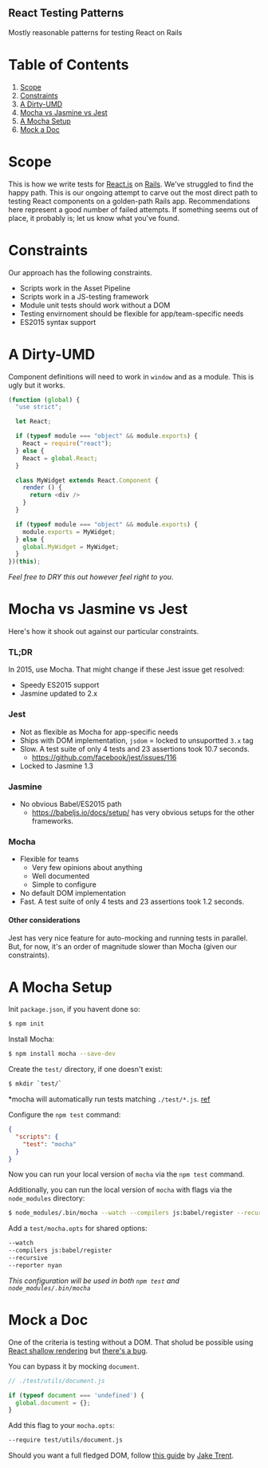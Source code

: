 React Testing Patterns
----------------------

Mostly reasonable patterns for testing React on Rails

Table of Contents
=================

1. [Scope](#scope)
1. [Constraints](#constraints)
1. [A Dirty-UMD](#a-dirty-umd)
1. [Mocha vs Jasmine vs Jest](#mocha-vs-jasmine-vs-jest)
1. [A Mocha Setup](#a-mocha-setup)
1. [Mock a Doc](#mock-a-doc)

Scope
=====

This is how we write tests for [React.js](http://reactjs.org/) on [Rails](http://rubyonrails.org/). We've struggled to find the happy path. This is our ongoing attempt to carve out the most direct path to testing React components on a golden-path Rails app. Recommendations here represent a good number of failed attempts. If something seems out of place, it probably is; let us know what you've found.

Constraints
===========

Our approach has the following constraints.

* Scripts work in the Asset Pipeline
* Scripts work in a JS-testing framework
* Module unit tests should work without a DOM
* Testing envirnoment should be flexible for app/team-specific needs
* ES2015 syntax support

A Dirty-UMD
===========

Component definitions will need to work in `window` and as a module. This is ugly but it works.

```javascript
(function (global) {
  "use strict";

  let React;

  if (typeof module === "object" && module.exports) {
    React = require("react");
  } else {
    React = global.React;
  }

  class MyWidget extends React.Component {
    render () {
      return <div />
    }
  }

  if (typeof module === "object" && module.exports) {
    module.exports = MyWidget;
  } else {
    global.MyWidget = MyWidget;
  }
})(this);
```

*Feel free to DRY this out however feel right to you.*

Mocha vs Jasmine vs Jest
========================

Here's how it shook out against our particular constraints.

### TL;DR

In 2015, use Mocha. That might change if these Jest issue get resolved:

* Speedy ES2015 support
* Jasmine updated to 2.x

### Jest

* Not as flexible as Mocha for app-specific needs
* Ships with DOM implementation, `jsdom`
  = locked to unsuportted `3.x` tag
* Slow. A test suite of only 4 tests and 23 assertions took 10.7 seconds.
  - https://github.com/facebook/jest/issues/116
* Locked to Jasmine 1.3

### Jasmine

* No obvious Babel/ES2015 path
  - https://babeljs.io/docs/setup/ has very obvious setups for the other frameworks.

### Mocha

* Flexible for teams
  - Very few opinions about anything
  - Well documented
  - Simple to configure
* No default DOM implementation
* Fast. A test suite of only 4 tests and 23 assertions took 1.2 seconds.

#### Other considerations

Jest has very nice feature for auto-mocking and running tests in parallel. But, for now, it's an order of magnitude slower than Mocha (given our constraints).

A Mocha Setup
=============

Init `package.json`, if you havent done so:

```bash
$ npm init
```

Install Mocha:

```bash
$ npm install mocha --save-dev
```

Create the `test/` directory, if one doesn't exist:

```bash
$ mkdir `test/`
```

*mocha will automatically run tests matching `./test/*.js`. [ref](http://mochajs.org/#the-test-directory)

Configure the `npm test` command:

```json
{
  "scripts": {
    "test": "mocha"
  }
}
```

Now you can run your local version of `mocha` via the `npm test` command.

Additionally, you can run the local version of `mocha` with flags via the `node_modules` directory:

```bash
$ node_modules/.bin/mocha --watch --compilers js:babel/register --recursive --reporter nyan
```

Add a `test/mocha.opts` for shared options:

```bash
--watch
--compilers js:babel/register
--recursive
--reporter nyan
```

*This configuration will be used in both `npm test` and `node_modules/.bin/mocha`*

Mock a Doc
=============

One of the criteria is testing without a DOM. That sholud be possible using [React shallow rendering]() but [there's a bug](https://github.com/facebook/react/issues/4019).

You can bypass it by mocking `document`.

```javascript
// ./test/utils/document.js

if (typeof document === 'undefined') {
  global.document = {};
}
```

Add this flag to your `mocha.opts`:

```bash
--require test/utils/document.js
```

Should you want a full fledged DOM, follow [this guide](http://jaketrent.com/post/testing-react-with-jsdom/) by [Jake Trent](http://jaketrent.com/).
